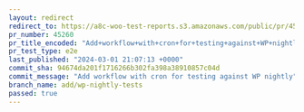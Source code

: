 ```yaml
---
layout: redirect
redirect_to: https://a8c-woo-test-reports.s3.amazonaws.com/public/pr/45260/e2e/index.html
pr_number: 45260
pr_title_encoded: "Add+workflow+with+cron+for+testing+against+WP+nightly"
pr_test_type: e2e
last_published: "2024-03-01 21:07:13 +0000"
commit_sha: 94674da201f1716266b302fa398a38910857c04d
commit_message: "Add workflow with cron for testing against WP nightly"
branch_name: add/wp-nightly-tests
passed: true
---
```

